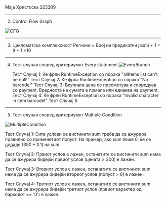 Маја Христоска 223209
_____________________________________________________________________________
2. Control Flow Graph

   
![CFG](https://github.com/hristoskamaja/SI_2024_lab2_223209/assets/129857198/c272415c-93f5-429a-a7af-c32c45077991)
_____________________________________________________________________________
3. Цикломатска комплексност
  Региони = Број на предикатни јазли + 1 = 9 + 1 =10
_____________________________________________________________________________
4. Тест случаи според критериумот Every statement
   ![EveryBranch](https://github.com/hristoskamaja/SI_2024_lab2_223209/assets/129857198/3d95dac5-f5af-4a99-a5f0-fcca35e88f1b)

   Тест Случај 1:
   Ќе фрли RuntimeException со порака "allItems list can't be null!"
   Тест Случај 2:
   Ќе фрла RuntimeException со порака "No barcode!"
   Тест Случај 3:
   Вкупната цена се пресметува и споредува со payment. Вредноста на сумата е помала или еднаква на payment.
   Тест Случај 4:
   Ќе фрли RuntimeException со порака "Invalid character in item barcode!"
   Тест Случај 5:
_____________________________________________________________________________
5. Тест случаи според критериумот Multiple Condition

![MultipleCondition](https://github.com/hristoskamaja/SI_2024_lab2_223209/assets/129857198/89ccdf4c-409d-4901-bd9f-3f448fa8a9db)

Тест Случај 1: Сите услови се вистинити
sum треба да се ажурира правилно со применетиот попуст.
На пример, ако sum беше 0, ќе се додаде (350 * 0.1) на sum.

Тест Случај 2: Првиот услов е лажен, останатите се вистинити
sum нема да се ажурира бидејќи првиот услов (цената > 300) е лажен.

Тест Случај 3: Вториот услов е лажен, останатите се вистинити
sum нема да се ажурира бидејќи вториот услов (попуст > 0) е лажен.

Тест Случај 4: Третиот услов е лажен, останатите се вистинити
sum нема да се ажурира бидејќи третиот услов (првиот карактер од баркодот == '0') е лажен.

